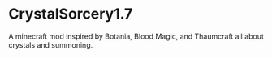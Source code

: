 # CrystalSorcery1.7
A minecraft mod inspired by Botania, Blood Magic, and Thaumcraft all about crystals and summoning.
